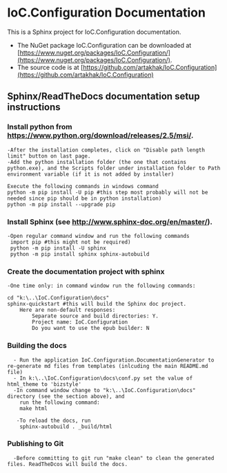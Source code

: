 # IoC.Configuration Documentation

This is a Sphinx project for IoC.Configuration documentation.
* The NuGet package IoC.Configuration can be downloaded at [https://www.nuget.org/packages/IoC.Configuration/](https://www.nuget.org/packages/IoC.Configuration/).
* The source code is at [https://github.com/artakhak/IoC.Configuration](https://github.com/artakhak/IoC.Configuration)

## Sphinx/ReadTheDocs documentation setup instructions

### Install python from https://www.python.org/download/releases/2.5/msi/.
    -After the installation completes, click on "Disable path length limit" button on last page.
	-Add the python installation folder (the one that contains python.exe), and the Scripts folder under installation folder to Path environment variable (if it is not added by installer)
    
    Execute the following commands in windows command
    python -m pip install -U pip #this step most probably will not be needed since pip should be in python installation)
    python -m pip install --upgrade pip
  
### Install Sphinx  (see http://www.sphinx-doc.org/en/master/).
    -Open regular command window and run the following commands
     import pip #this might not be required)
     python -m pip install -U sphinx
     python -m pip install sphinx sphinx-autobuild

### Create the documentation project with sphinx
    -One time only: in command window run the following commands:
    
    cd "k:\..\IoC.Configuration\docs" 
    sphinx-quickstart #this will build the Sphinx doc project. 
        Here are non-default responses:
            Separate source and build directories: Y.
            Project name: IoC.Configuration
            Do you want to use the epub builder: N
### Building the docs

      - Run the application IoC.Configuration.DocumentationGenerator to re-generate md files from templates (inlcuding the main README.md file)
      - In k:\..\IoC.Configuration\docs\conf.py set the value of html_theme to 'bizstyle'
      -In command window change to "k:\..\IoC.Configuration\docs" directory (see the section above), and
        run the following command:
        make html
       
       -To reload the docs, run 
        sphinx-autobuild . _build/html
        
### Publishing to Git
      -Before committing to git run "make clean" to clean the generated files. ReadTheDcos will build the docs.
